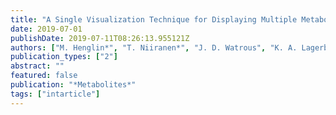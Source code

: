 ```yaml
---
title: "A Single Visualization Technique for Displaying Multiple Metabolite-Phenotype Associations"
date: 2019-07-01
publishDate: 2019-07-11T08:26:13.955121Z
authors: ["M. Henglin*", "T. Niiranen*", "J. D. Watrous", "K. A. Lagerborg", "J. Antonelli", "B. L. Claggett", "E. J. Demosthenes", "B. von Jeinsen", "O. Demler", "R. S. Vasan", "M. G. Larson", "M. Jain", "S. Cheng"]
publication_types: ["2"]
abstract: ""
featured: false
publication: "*Metabolites*"
tags: ["intarticle"]
---
```



